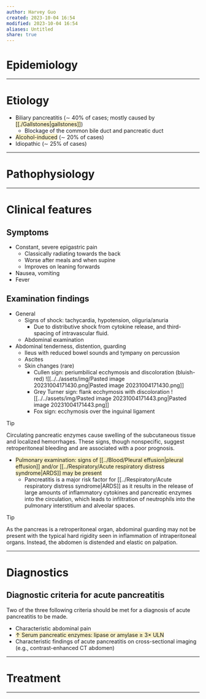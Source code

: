 ```yaml
---
author: Harvey Guo
created: 2023-10-04 16:54
modified: 2023-10-04 16:54
aliases: Untitled
share: true
---
```

# Epidemiology


---
# Etiology
- Biliary pancreatitis (∼ 40% of cases; mostly caused by <span style="background:rgba(240, 200, 0, 0.2)">[[./Gallstones|gallstones]]</span>) 
	- Blockage of the common bile duct and pancreatic duct
- <span style="background:rgba(240, 200, 0, 0.2)">Alcohol-induced</span> (∼ 20% of cases)
- Idiopathic (∼ 25% of cases)

---
# Pathophysiology


---
# Clinical features
## Symptoms
- Constant, severe epigastric pain
	- Classically radiating towards the back
	- Worse after meals and when supine
	- Improves on leaning forwards
- Nausea, vomiting
- Fever
## Examination findings
- General
	- Signs of shock: tachycardia, hypotension, oliguria/anuria
		- Due to distributive shock from cytokine release, and third-spacing of intravascular fluid.
	- Abdominal examination
- Abdominal tenderness, distention, guarding 
	- Ileus with reduced bowel sounds and tympany on percussion
	- Ascites
	- Skin changes (rare) 
		- Cullen sign: periumbilical ecchymosis and discoloration (bluish-red) ![[../../assets/img/Pasted image 20231004171430.png|Pasted image 20231004171430.png]]
		- Grey Turner sign: flank ecchymosis with discoloration ![[../../assets/img/Pasted image 20231004171443.png|Pasted image 20231004171443.png]]
		- Fox sign: ecchymosis over the inguinal ligament

>[!tip] 
>Circulating pancreatic enzymes cause swelling of the subcutaneous tissue and localized hemorrhages. These signs, though nonspecific, suggest retroperitoneal bleeding and are associated with a poor prognosis.
- <span style="background:rgba(240, 200, 0, 0.2)">Pulmonary examination: signs of [[../Blood/Pleural effusion|pleural effusion]] and/or [[../Respiratory/Acute respiratory distress syndrome|ARDS]] may be present</span>
	- Pancreatitis is a major risk factor for [[../Respiratory/Acute respiratory distress syndrome|ARDS]] as it results in the release of large amounts of inflammatory cytokines and pancreatic enzymes into the circulation, which leads to infiltration of neutrophils into the pulmonary interstitium and alveolar spaces.

>[!tip] 
>As the pancreas is a retroperitoneal organ, abdominal guarding may not be present with the typical hard rigidity seen in inflammation of intraperitoneal organs. Instead, the abdomen is distended and elastic on palpation.

---
# Diagnostics
## Diagnostic criteria for acute pancreatitis
Two of the three following criteria should be met for a diagnosis of acute pancreatitis to be made. 
- Characteristic abdominal pain
- <span style="background:rgba(240, 200, 0, 0.2)">↑ Serum pancreatic enzymes: lipase or amylase ≥ 3× ULN</span>
- Characteristic findings of acute pancreatitis on cross-sectional imaging (e.g., contrast-enhanced CT abdomen)

---
# Treatment


---
